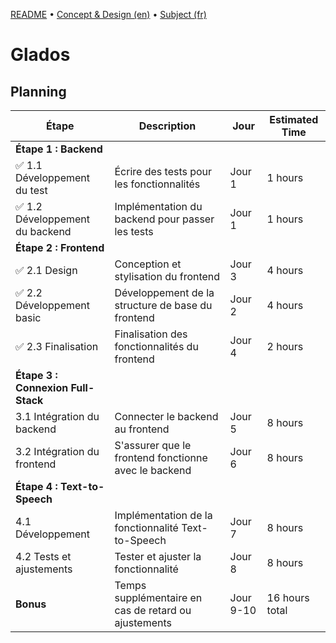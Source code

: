 [README](README.md) • [Concept & Design (en)](CONCEPT.md) • [Subject (fr)](PDF.pdf)


# Glados

## Planning

| Étape                         | Description                                    | Jour       | Estimated Time       |
|-------------------------------|------------------------------------------------|------------|----------------------|
| **Étape 1 : Backend**         |                                                |            |                      |
| ✅ 1.1 Développement du test     | Écrire des tests pour les fonctionnalités      | Jour 1     | 1 hours              |
| ✅ 1.2 Développement du backend  | Implémentation du backend pour passer les tests| Jour 1     | 1 hours              |
| **Étape 2 : Frontend**        |                                                |            |                      |
| ✅ 2.1 Design                    | Conception et stylisation du frontend          | Jour 3     | 4 hours              |
| ✅ 2.2 Développement basic       | Développement de la structure de base du frontend | Jour 2 | 4 hours              |
| ✅ 2.3 Finalisation              | Finalisation des fonctionnalités du frontend   | Jour 4     | 2 hours              |
| **Étape 3 : Connexion Full-Stack** |                                            |            |                      |
| 3.1 Intégration du backend    | Connecter le backend au frontend               | Jour 5     | 8 hours              |
| 3.2 Intégration du frontend   | S'assurer que le frontend fonctionne avec le backend | Jour 6 | 8 hours              |
| **Étape 4 : Text-to-Speech**  |                                                |            |                      |
| 4.1 Développement             | Implémentation de la fonctionnalité Text-to-Speech | Jour 7 | 8 hours              |
| 4.2 Tests et ajustements      | Tester et ajuster la fonctionnalité            | Jour 8     | 8 hours              |
| **Bonus**                     | Temps supplémentaire en cas de retard ou ajustements | Jour 9-10 | 16 hours total |
